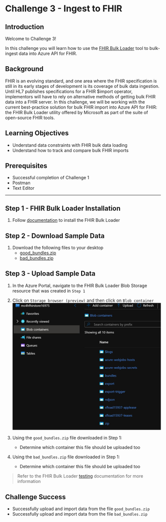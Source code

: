 # Challenge 3 - Ingest to FHIR

## Introduction

Welcome to Challenge 3!

In this challenge you will learn how to use the [FHIR Bulk Loader](https://github.com/microsoft/fhir-loader) tool to bulk-ingest data into Azure API for FHIR.

## Background

FHIR is an evolving standard, and one area where the FHIR specification is still in its early stages of development is its coverage of bulk data ingestion. Until HL7 publishes specifications for a FHIR $import operator, implementors will have to rely on alternative methods of getting bulk FHIR data into a FHIR server. In this challenge, we will be working with the current best-practice solution for bulk FHIR import into Azure API for FHIR: the FHIR Bulk Loader utility offered by Microsoft as part of the suite of open-source FHIR tools.

## Learning Objectives

+ Understand data constraints with FHIR bulk data loading
+ Understand how to track and compare bulk FHIR imports

## Prerequisites

+ Successful completion of Challenge 1
+ Postman
+ Text Editor

---

## Step 1 - FHIR Bulk Loader Installation

1. Follow [documentation](https://github.com/microsoft/fhir-loader/blob/main/docs/deployment.md) to install the FHIR Bulk Loader

## Step 2 - Download Sample Data

1. Download the following files to your desktop
    + [good_bundles.zip](/docs/assets/zip/good_bundles.zip)
    + [bad_bundles.zip](/docs/assets/zip/bad_bundles.zip)

## Step 3 - Upload Sample Data

1. In the Azure Portal, navigate to the FHIR Bulk Loader Blob Storage resource that was created in `Step 1`

2. Click on `Storage browser (preview)` and then click on `Blob container`
![Blob Containers](/Challenge-3/media/loader_containers.jpg)

3. Using the `good_bundles.zip` file downloaded in Step 1:
    + Determine which container this file should be uploaded too

4. Using  the `bad_bundles.zip` file downloaded in Step 1:
    + Determine which container this file should be uploaded too

> Refer to the FHIR Bulk Loader [testing](https://github.com/microsoft/fhir-loader/blob/main/docs/testing.md) documentation for more information

## Challenge Success

+ Successfully upload and import data from the file `good_bundles.zip`
+ Successfully upload and import data from the file `bad_bundles.zip`
